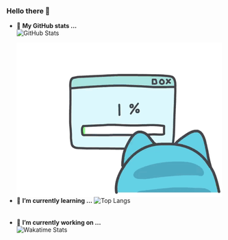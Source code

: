 <!--
**Olvi73/Olvi73** is a ✨ _special_ ✨ repository because its `README.md` (this file) appears on your GitHub profile.

Here are some ideas to get you started:

- 🔭 I’m currently working on ...
- 🌱 I’m currently learning ...
- 👯 I’m looking to collaborate on ...
- 🤔 I’m looking for help with ...
- 💬 Ask me about ...
- 📫 How to reach me: ...
- 😄 Pronouns: ...
- ⚡ Fun fact: ...
-->
### Hello there 👋
- 🤔 **My GitHub stats ...**  
![GitHub Stats](https://github-readme-stats.vercel.app/api?username=Olvi73&count_private=true&show_icons=true&theme=dracula)  
<img align="right" alt="gif" src="https://raw.githubusercontent.com/Olvi73/Olvi73/main/pic/code.gif" />

- 🌱 **I’m currently learning ...** 
![Top Langs](https://github-readme-stats.vercel.app/api/top-langs/?username=Olvi73&theme=dracula)  
&emsp;  
&emsp;  
- 🔭 **I’m currently working on ...**  
![Wakatime Stats](https://github-readme-stats.vercel.app/api/wakatime?username=Olvi73&layout=compact&theme=dracula)
